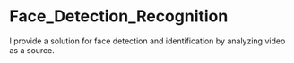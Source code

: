 # Face_Detection_Recognition
I provide a solution for face detection and identification by analyzing video as a source.
